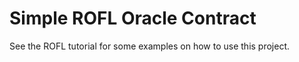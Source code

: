 # Simple ROFL Oracle Contract

See the ROFL tutorial for some examples on how to use this project.

